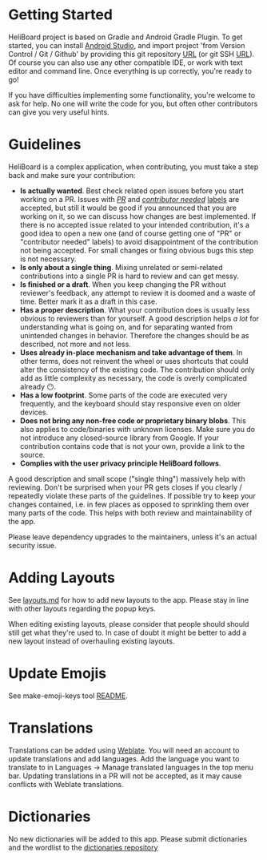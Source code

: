 # Getting Started

HeliBoard project is based on Gradle and Android Gradle Plugin. To get started, you can install [Android Studio](https://developer.android.com/studio), and import project 'from Version Control / Git / Github' by providing this git repository [URL](https://github.com/Helium314/HeliBoard) (or git SSH [URL](git@github.com:Helium314/heliboard.git)).
Of course you can also use any other compatible IDE, or work with text editor and command line.
Once everything is up correctly, you're ready to go!

If you have difficulties implementing some functionality, you're welcome to ask for help. No one will write the code for you, but often other contributors can give you very useful hints.

# Guidelines

HeliBoard is a complex application, when contributing, you must take a step back and make sure your contribution:
- **Is actually wanted**. Best check related open issues before you start working on a PR. Issues with [_PR_](https://github.com/Helium314/HeliBoard/labels/PR) and [_contributor needed_](https://github.com/Helium314/HeliBoard/issues?q=label%3A%22contributor%20needed%22) [labels](https://github.com/Helium314/HeliBoard/labels) are accepted, but still it would be good if you announced that you are working on it, so we can discuss how changes are best implemented.
  If there is no accepted issue related to your intended contribution, it's a good idea to open a new one (and of course getting one of "PR" or "contributor needed" labels) to avoid disappointment of the contribution not being accepted. For small changes or fixing obvious bugs this step is not necessary.
- **Is only about a single thing**. Mixing unrelated or semi-related contributions into a single PR is hard to review and can get messy.
- **Is finished or a draft**. When you keep changing the PR without reviewer's feedback, any attempt to review it is doomed and a waste of time. Better mark it as a draft in this case.
- **Has a proper description**. What your contribution does is usually less obvious to reviewers than for yourself. A good description helps _a lot_ for understanding what is going on, and for separating wanted from unintended changes in behavior. Therefore the changes should be as described, not more and not less.
- **Uses already in-place mechanism and take advantage of them**. In other terms, does not reinvent the wheel or uses shortcuts that could alter the consistency of the existing code. The contribution should only add as little complexity as necessary, the code is overly complicated already 😶.
- **Has a low footprint**. Some parts of the code are executed very frequently, and the keyboard should stay responsive even on older devices.
- **Does not bring any non-free code or proprietary binary blobs**. This also applies to code/binaries with unknown licenses. Make sure you do not introduce any closed-source library from Google.
  If your contribution contains code that is not your own, provide a link to the source.
- **Complies with the user privacy principle HeliBoard follows**.

A good description and small scope ("single thing") massively help with reviewing. Don't be surprised when your PR gets closes if you clearly / repeatedly violate these parts of the guidelines.
If possible try to keep your changes contained, i.e. in few places as opposed to sprinkling them over many parts of the code. This helps with both review and maintainability of the app.

Please leave dependency upgrades to the maintainers, unless it's an actual security issue.

# Adding Layouts

See [layouts.md](layouts.md#adding-new-layouts--languages) for how to add new layouts to the app. Please stay in line with other layouts regarding the popup keys.

When editing existing layouts, please consider that people should should still get what they're used to. In case of doubt it might be better to add a new layout instead of overhauling existing layouts.

# Update Emojis

See make-emoji-keys tool [README](tools/make-emoji-keys/README.md).

# Translations
Translations can be added using [Weblate](https://translate.codeberg.org/projects/heliboard/). You will need an account to update translations and add languages. Add the language you want to translate to in Languages -> Manage translated languages in the top menu bar.
Updating translations in a PR will not be accepted, as it may cause conflicts with Weblate translations.

# Dictionaries
No new dictionaries will be added to this app. Please submit dictionaries and the wordlist to the [dictionaries repository](https://codeberg.org/Helium314/aosp-dictionaries)
